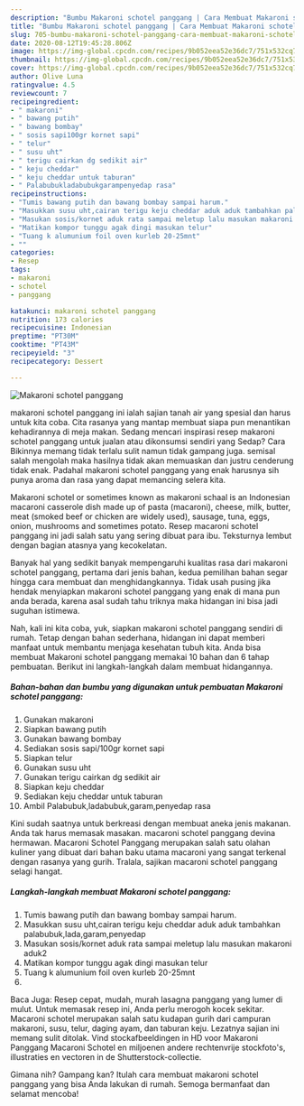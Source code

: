 ```yaml
---
description: "Bumbu Makaroni schotel panggang | Cara Membuat Makaroni schotel panggang Yang Menggugah Selera"
title: "Bumbu Makaroni schotel panggang | Cara Membuat Makaroni schotel panggang Yang Menggugah Selera"
slug: 705-bumbu-makaroni-schotel-panggang-cara-membuat-makaroni-schotel-panggang-yang-menggugah-selera
date: 2020-08-12T19:45:28.806Z
image: https://img-global.cpcdn.com/recipes/9b052eea52e36dc7/751x532cq70/makaroni-schotel-panggang-foto-resep-utama.jpg
thumbnail: https://img-global.cpcdn.com/recipes/9b052eea52e36dc7/751x532cq70/makaroni-schotel-panggang-foto-resep-utama.jpg
cover: https://img-global.cpcdn.com/recipes/9b052eea52e36dc7/751x532cq70/makaroni-schotel-panggang-foto-resep-utama.jpg
author: Olive Luna
ratingvalue: 4.5
reviewcount: 7
recipeingredient:
- " makaroni"
- " bawang putih"
- " bawang bombay"
- " sosis sapi100gr kornet sapi"
- " telur"
- " susu uht"
- " terigu cairkan dg sedikit air"
- " keju cheddar"
- " keju cheddar untuk taburan"
- " Palabubukladabubukgarampenyedap rasa"
recipeinstructions:
- "Tumis bawang putih dan bawang bombay sampai harum."
- "Masukkan susu uht,cairan terigu keju cheddar aduk aduk tambahkan palabubuk,lada,garam,penyedap"
- "Masukan sosis/kornet aduk rata sampai meletup lalu masukan makaroni aduk2"
- "Matikan kompor tunggu agak dingi masukan telur"
- "Tuang k alumunium foil oven kurleb 20-25mnt"
- ""
categories:
- Resep
tags:
- makaroni
- schotel
- panggang

katakunci: makaroni schotel panggang 
nutrition: 173 calories
recipecuisine: Indonesian
preptime: "PT30M"
cooktime: "PT43M"
recipeyield: "3"
recipecategory: Dessert

---
```



![Makaroni schotel panggang](https://img-global.cpcdn.com/recipes/9b052eea52e36dc7/751x532cq70/makaroni-schotel-panggang-foto-resep-utama.jpg)


makaroni schotel panggang ini ialah sajian tanah air yang spesial dan harus untuk kita coba. Cita rasanya yang mantap membuat siapa pun menantikan kehadirannya di meja makan.
Sedang mencari inspirasi resep makaroni schotel panggang untuk jualan atau dikonsumsi sendiri yang Sedap? Cara Bikinnya memang tidak terlalu sulit namun tidak gampang juga. semisal salah mengolah maka hasilnya tidak akan memuaskan dan justru cenderung tidak enak. Padahal makaroni schotel panggang yang enak harusnya sih punya aroma dan rasa yang dapat memancing selera kita.

Makaroni schotel or sometimes known as makaroni schaal is an Indonesian macaroni casserole dish made up of pasta (macaroni), cheese, milk, butter, meat (smoked beef or chicken are widely used), sausage, tuna, eggs, onion, mushrooms and sometimes potato. Resep macaroni schotel panggang ini jadi salah satu yang sering dibuat para ibu. Teksturnya lembut dengan bagian atasnya yang kecokelatan.

Banyak hal yang sedikit banyak mempengaruhi kualitas rasa dari makaroni schotel panggang, pertama dari jenis bahan, kedua pemilihan bahan segar hingga cara membuat dan menghidangkannya. Tidak usah pusing jika hendak menyiapkan makaroni schotel panggang yang enak di mana pun anda berada, karena asal sudah tahu triknya maka hidangan ini bisa jadi suguhan istimewa.


Nah, kali ini kita coba, yuk, siapkan makaroni schotel panggang sendiri di rumah. Tetap dengan bahan sederhana, hidangan ini dapat memberi manfaat untuk membantu menjaga kesehatan tubuh kita. Anda bisa membuat Makaroni schotel panggang memakai 10 bahan dan 6 tahap pembuatan. Berikut ini langkah-langkah dalam membuat hidangannya.

<!--inarticleads1-->

##### Bahan-bahan dan bumbu yang digunakan untuk pembuatan Makaroni schotel panggang:

1. Gunakan  makaroni
1. Siapkan  bawang putih
1. Gunakan  bawang bombay
1. Sediakan  sosis sapi/100gr kornet sapi
1. Siapkan  telur
1. Gunakan  susu uht
1. Gunakan  terigu cairkan dg sedikit air
1. Siapkan  keju cheddar
1. Sediakan  keju cheddar untuk taburan
1. Ambil  Palabubuk,ladabubuk,garam,penyedap rasa


Kini sudah saatnya untuk berkreasi dengan membuat aneka jenis makanan. Anda tak harus memasak masakan. macaroni schotel panggang devina hermawan. Macaroni Schotel Panggang merupakan salah satu olahan kuliner yang dibuat dari bahan baku utama macaroni yang sangat terkenal dengan rasanya yang gurih. Tralala, sajikan macaroni schotel panggang selagi hangat. 

<!--inarticleads2-->

##### Langkah-langkah membuat Makaroni schotel panggang:

1. Tumis bawang putih dan bawang bombay sampai harum.
1. Masukkan susu uht,cairan terigu keju cheddar aduk aduk tambahkan palabubuk,lada,garam,penyedap
1. Masukan sosis/kornet aduk rata sampai meletup lalu masukan makaroni aduk2
1. Matikan kompor tunggu agak dingi masukan telur
1. Tuang k alumunium foil oven kurleb 20-25mnt
1. 


Baca Juga: Resep cepat, mudah, murah lasagna panggang yang lumer di mulut. Untuk memasak resep ini, Anda perlu merogoh kocek sekitar. Macaroni schotel merupakan salah satu kudapan gurih dari campuran makaroni, susu, telur, daging ayam, dan taburan keju. Lezatnya sajian ini memang sulit ditolak. Vind stockafbeeldingen in HD voor Makaroni Panggang Macaroni Schotel en miljoenen andere rechtenvrije stockfoto&#39;s, illustraties en vectoren in de Shutterstock-collectie. 

Gimana nih? Gampang kan? Itulah cara membuat makaroni schotel panggang yang bisa Anda lakukan di rumah. Semoga bermanfaat dan selamat mencoba!
